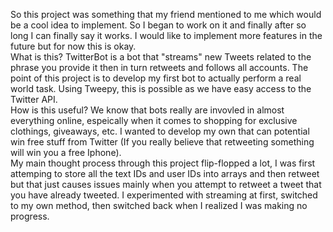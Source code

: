 So this project was something that my friend mentioned to me which would be a cool idea to implement. So I began to work on it and finally after so long I can finally say it works. I would like to implement more features in the future but for now this is okay. 
<br>
What is this?
TwitterBot is a bot that "streams" new Tweets related to the phrase you provide it then in turn retweets and follows all accounts. The point of this project is to develop my first bot to actually perform a real world task. Using Tweepy, this is possible as we have easy access to the Twitter API.
<br>
How is this useful?
We know that bots really are invovled in almost everything online, espeically when it comes to shopping for exclusive clothings, giveaways, etc. I wanted to develop my own that can potential win free stuff from Twitter (If you really believe that retweeting something will win you a free Iphone).
<br>
My main thought process through this project flip-flopped a lot, I was first attemping to store all the text IDs and user IDs into arrays and then retweet but that just causes issues mainly when you attempt to retweet a tweet that you have already tweeted. I experimented with streaming at first, switched to my own method, then switched back when I realized I was making no progress. 
